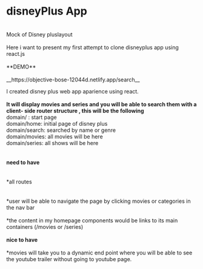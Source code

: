 # disneyPlus App
<br>
Mock of Disney pluslayout<br>
<br>
Here i want to present my first attempt to clone disneyplus app using react.js<br>
<br>
**DEMO**<br>
<br>
__https://objective-bose-12044d.netlify.app/search__

I created disney plus web app aparience using react.<br>
<br>
**It will display movies and series and you will be able to search them with a client- side router structure , this will be the following**<br>
domain/ : start page<br>
domain/home: initial page of disney plus<br>
domain/search: searched by name or genre<br>
domain/movies: all movies will be here<br>
domain/series: all shows will be here<br>
<br>
<br>
**need to have**<br>
<br>
<br>
*all routes<br>
<br>
<br>
*user will be able to navigate the page by clicking movies or categories in the nav bar<br>
<br>
*the content in my homepage components would be links to its main containers (/movies or /series)<br>
<br>
**nice to have**<br>
<br>
*movies will take you to a dynamic end point where you will be able to see the youtube trailer without going to youtube page.
